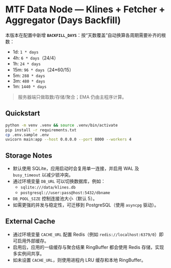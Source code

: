 # MTF Data Node — Klines + Fetcher + Aggregator (Days Backfill)

本版本在配置中新增 **`BACKFILL_DAYS`**：按“天数覆盖”自动换算各周期需要补齐的根数：
- 1d: `1 * days`
- 4h: `6 * days`（24/4）
- 1h: `24 * days`
- 15m: `96 * days`（24*60/15）
- 5m: `288 * days`
- 3m: `480 * days`
- 1m: `1440 * days`

> 服务器端只做取数/存储/聚合；EMA 仍由主程序计算。

## Quickstart
```bash
python -m venv .venv && source .venv/bin/activate
pip install -r requirements.txt
cp .env.sample .env
uvicorn main:app --host 0.0.0.0 --port 8000 --workers 4
```

## Storage Notes

- 默认使用 SQLite，应用启动时会复用单一连接，并启用 WAL 及 `busy_timeout` 以减少锁冲突。
- 通过环境变量 `DB_URL` 可以切换数据库，例如：
  - `sqlite:///data/klines.db`
  - `postgresql://user:pass@host:5432/dbname`
- `DB_POOL_SIZE` 控制连接池大小（默认 5）。
- 如需更强的并发与稳定性，可迁移到 PostgreSQL（使用 `asyncpg` 驱动）。

## External Cache

- 通过环境变量 `CACHE_URL` 配置 Redis（例如 `redis://localhost:6379/0`）即可启用外部缓存。
- 启用后，应用的一级缓存与聚合结果 RingBuffer 都会使用 Redis 存储，实现多实例间共享。
- 如未设置 `CACHE_URL`，则使用进程内 LRU 缓存和本地 RingBuffer。
